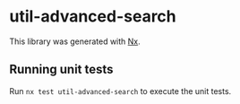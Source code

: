 # util-advanced-search

This library was generated with [Nx](https://nx.dev).

## Running unit tests

Run `nx test util-advanced-search` to execute the unit tests.
